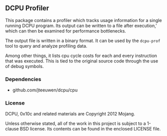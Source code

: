 ## DCPU Profiler

This package contains a profiler which tracks usage information for a single
running DCPU program. Its output can be written to a file after execution,'
which can then be examined for performance bottlenecks.

The output file is written in a binary format. It can be used by the `dcpu-prof`
tool to query and analyze profiling data.

Among other things, it lists cpu cycle costs for each and every instruction
that was executed. This is tied to the original source code through the
use of debug symbols.


### Dependencies

* github.com/jteeuwen/dcpu/cpu

### License

DCPU, 0x10c and related materials are Copyright 2012 Mojang.

Unless otherwise stated, all of the work in this project is subject to a
1-clause BSD license. Its contents can be found in the enclosed LICENSE file.
